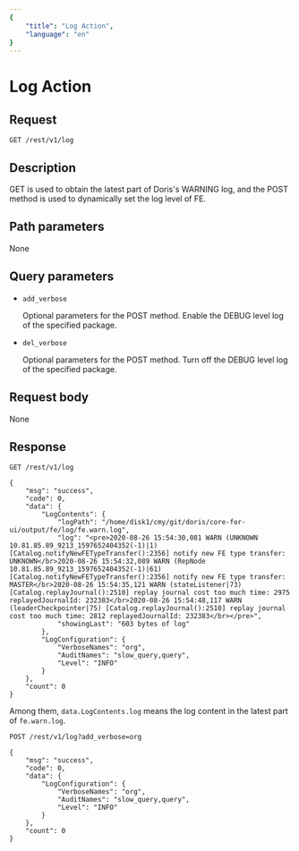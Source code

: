 ```yaml
---
{
    "title": "Log Action",
    "language": "en"
}
---
```


<!-- 
Licensed to the Apache Software Foundation (ASF) under one
or more contributor license agreements.  See the NOTICE file
distributed with this work for additional information
regarding copyright ownership.  The ASF licenses this file
to you under the Apache License, Version 2.0 (the
"License"); you may not use this file except in compliance
with the License.  You may obtain a copy of the License at

  http://www.apache.org/licenses/LICENSE-2.0

Unless required by applicable law or agreed to in writing,
software distributed under the License is distributed on an
"AS IS" BASIS, WITHOUT WARRANTIES OR CONDITIONS OF ANY
KIND, either express or implied.  See the License for the
specific language governing permissions and limitations
under the License.
-->

# Log Action

## Request

```
GET /rest/v1/log
```

## Description

GET is used to obtain the latest part of Doris's WARNING log, and the POST method is used to dynamically set the log level of FE.
    
## Path parameters

None

## Query parameters

* `add_verbose`

    Optional parameters for the POST method. Enable the DEBUG level log of the specified package.
    
* `del_verbose`

    Optional parameters for the POST method. Turn off the DEBUG level log of the specified package.
    
## Request body

None

## Response
    
```
GET /rest/v1/log

{
	"msg": "success",
	"code": 0,
	"data": {
		"LogContents": {
			"logPath": "/home/disk1/cmy/git/doris/core-for-ui/output/fe/log/fe.warn.log",
			"log": "<pre>2020-08-26 15:54:30,081 WARN (UNKNOWN 10.81.85.89_9213_1597652404352(-1)|1) [Catalog.notifyNewFETypeTransfer():2356] notify new FE type transfer: UNKNOWN</br>2020-08-26 15:54:32,089 WARN (RepNode 10.81.85.89_9213_1597652404352(-1)|61) [Catalog.notifyNewFETypeTransfer():2356] notify new FE type transfer: MASTER</br>2020-08-26 15:54:35,121 WARN (stateListener|73) [Catalog.replayJournal():2510] replay journal cost too much time: 2975 replayedJournalId: 232383</br>2020-08-26 15:54:48,117 WARN (leaderCheckpointer|75) [Catalog.replayJournal():2510] replay journal cost too much time: 2812 replayedJournalId: 232383</br></pre>",
			"showingLast": "603 bytes of log"
		},
		"LogConfiguration": {
			"VerboseNames": "org",
			"AuditNames": "slow_query,query",
			"Level": "INFO"
		}
	},
	"count": 0
}  
```
    
Among them, `data.LogContents.log` means the log content in the latest part of `fe.warn.log`.

```
POST /rest/v1/log?add_verbose=org

{
	"msg": "success",
	"code": 0,
	"data": {
		"LogConfiguration": {
			"VerboseNames": "org",
			"AuditNames": "slow_query,query",
			"Level": "INFO"
		}
	},
	"count": 0
}
```

